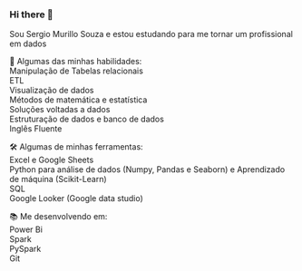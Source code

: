 ### Hi there 👋
Sou Sergio Murillo Souza e estou estudando para me tornar um profissional em dados

🧠 Algumas das minhas habilidades:<br>
Manipulação de Tabelas relacionais<br>
ETL<br>
Visualização de dados<br>
Métodos de matemática e estatística<br>
Soluções voltadas a dados<br>
Estruturação de dados e banco de dados<br>
Inglês Fluente<br>

🛠️ Algumas de minhas ferramentas:<br>
Excel e Google Sheets<br>
Python para análise de dados (Numpy, Pandas e Seaborn) e Aprendizado de máquina (Scikit-Learn)<br>
SQL<br>
Google Looker (Google data studio)<br>

📚 Me desenvolvendo em:<br>
Power Bi <br>
Spark<br>
PySpark<br>
Git

<!--
**murillo-almeida/murillo-almeida** is a ✨ _special_ ✨ repository because its `README.md` (this file) appears on your GitHub profile.

Here are some ideas to get you started:

- 🔭 I’m currently working on ...
- 🌱 I’m currently learning ...
- 👯 I’m looking to collaborate on ...
- 🤔 I’m looking for help with ...
- 💬 Ask me about ...
- 📫 How to reach me: ...
- 😄 Pronouns: ...
- ⚡ Fun fact: ...
-->
